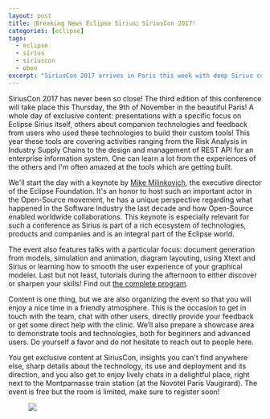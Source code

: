```yaml
---
layout: post
title: ⦏Breaking News Eclipse Sirius⦎ SiriusCon 2017!
categories: [eclipse]
tags:
  - eclipse
  - sirius
  - siriuscon
  - obeo
excerpt: "SiriusCon 2017 arrives in Paris this week with deep Sirius content, companion tech, and user stories: for tool builders and adopters; why it matters—exclusive roadmap insights and limited free registration."
---
```



SiriusCon 2017 has never been so close! The third edition of this conference will take place this Thursday, the 9th of November in the beautiful Paris! A whole day of exclusive content: presentations with a specific focus on Eclipse Sirius itself, others about companion technologies and feedback from users who used these technologies to build their custom tools! This year these tools are covering activities ranging from the Risk Analysis in Industry Supply Chains to the design and management of REST API for an enterprise information system. One can learn a lot from the experiences of the others and I'm often amazed at the tools which are getting built.


We'll start the day with a keynote by [Mike Milinkovich](https://mmilinkov.wordpress.com/), the executive director of the Eclipse Foundation. It's an honor to host such an important actor in the Open-Source movement, he has a unique perspective regarding what happened in the Software Industry the last decade and how Open-Source enabled worldwide collaborations. This keynote is especially relevant for such a conference as Sirius is part of a rich ecosystem of technologies, products and companies and is an integral part of the Eclipse world.


The event also features talks with a particular focus: document generation from models, simulation and animation, diagram layouting, using Xtext and Sirius or learning how to smooth the user experience of your graphical modeler. Last but not least, tutorials during the afternoon to either discover or sharpen your skills! Find out [the complete program](https://www.siriuscon.org/#program).


Content is one thing, but we are also organizing the event so that you will enjoy a nice time in a friendly atmosphere. This is the occasion to get in touch with the team, chat with other users, directly provide your feedback or get some direct help with the clinic. We’ll also prepare a showcase area to demonstrate tools and technologies, both for beginners and advanced users. Do yourself a favor and do not hesitate to reach out to people here.


You get exclusive content at SiriusCon, insights you can't find anywhere else, sharp details about the technology, its  use and deployment and its direction, and you also get to enjoy lively chats in a delightful place, right next to the Montparnasse train station (at the Novotel Paris Vaugirard). The event is free but the room is limited, make sure to register soon!

<figure>
    <a href="{{ site.url }}/images/blog/siriuscon/2017.png"><img src="{{ site.url }}/images/blog/siriuscon/2017.png"></a>    
    <figcaption></figcaption>
</figure>
